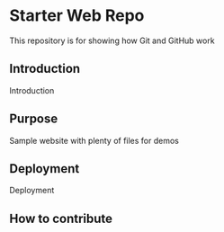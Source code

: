 # Starter Web Repo

This repository is for showing how Git and GitHub work


## Introduction

Introduction

## Purpose

Sample website with plenty of files for demos

## Deployment

Deployment
## How to contribute